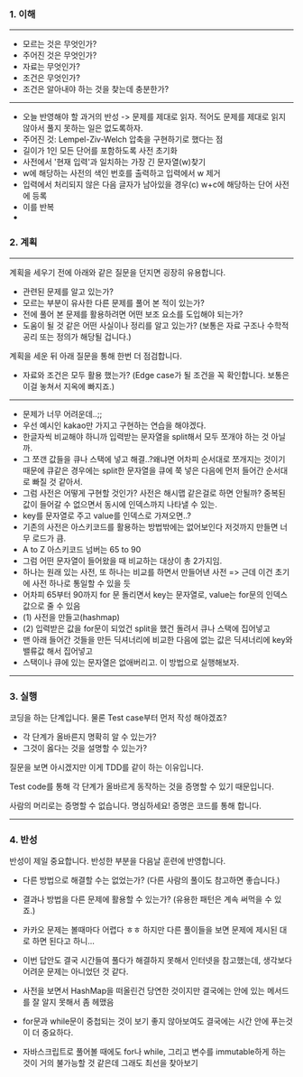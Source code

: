 ### 1. 이해

---
- 모르는 것은 무엇인가?
- 주어진 것은 무엇인가?
- 자료는 무엇인가?
- 조건은 무엇인가?
- 조건은 알아내야 하는 것을 찾는데 충분한가?
---
- 오늘 반영해야 할 과거의 반성 -> 문제를 제대로 읽자. 적어도 문제를 제대로 읽지 않아서 풀지 못하는 일은 없도록하자.
- 주어진 것: Lempel-Ziv-Welch 압축을 구현하기로 했다는 점
- 길이가 1인 모든 단어를 포함하도록 사전 초기화
- 사전에서 '현재 입력'과 일치하는 가장 긴 문자열(w)찾기
- w에 해당하는 사전의 색인 번호를 출력하고 입력에서 w 제거
- 입력에서 처리되지 않은 다음 글자가 남아있을 경우(c) w+c에 해당하는 단어 사전에 등록
- 이를 반복
- 

### 2. 계획

---
계획을 세우기 전에 아래와 같은 질문을 던지면 굉장히 유용합니다.

- 관련된 문제를 알고 있는가?
- 모르는 부분이 유사한 다른 문제를 풀어 본 적이 있는가?
- 전에 풀어 본 문제를 활용하려면 어떤 보조 요소를 도입해야 되는가?
- 도움이 될 것 같은 어떤 사실이나 정리를 알고 있는가? (보통은 자료 구조나 수학적 공리 또는 정의가 해당될 겁니다.)

계획을 세운 뒤 아래 질문을 통해 한번 더 점검합니다.

- 자료와 조건은 모두 활용 했는가? (Edge case가 될 조건을 꼭 확인합니다. 보통은 이걸 놓쳐서 지옥에 빠지죠.)

---

- 문제가 너무 어려운데..;;
- 우선 예시인 kakao만 가지고 구현하는 연습을 해야겠다.
- 한글자씩 비교해야 하니까 입력받는 문자열을 split해서 모두 쪼개야 하는 것 아닐까.
- 그 쪼갠 값들을 큐나 스택에 넣고 해결..?왜냐면 어차피 순서대로 쪼개지는 것이기 때문에 큐같은 경우에는 
split한 문자열을 큐에 쭉 넣은 다음에 먼저 들어간 순서대로 빠질 것 같아서.
- 그럼 사전은 어떻게 구현할 것인가? 사전은 해시맵 같은걸로 하면 안될까? 중복된 값이 들어갈 수 없으면서 동시에 인덱스까지 나타낼 수 있는.
- key를 문자열로 주고 value를 인덱스로 가져오면..?
- 기존의 사전은 아스키코드를 활용하는 방법밖에는 없어보인다 저것까지 만들면 너무 로드가 큼.
- A to Z 아스키코드 넘버는 65 to 90
- 그럼 어떤 문자열이 들어왔을 때 비교하는 대상이 총 2가지임.
- 하나는 원래 있는 사전, 또 하나는 비교를 하면서 만들어낸 사전 => 근데 이건 초기에 사전 하나로 통일할 수 있을 듯
- 어차피 65부터 90까지 for 문 돌리면서 key는 문자열로, value는 for문의 인덱스 값으로 줄 수 있음
- (1) 사전을 만들고(hashmap)
- (2) 입력받은 값을 for문이 되었건 split을 했건 돌려서 큐나 스택에 집어넣고
- 맨 아래 들어간 것들을 만든 딕셔너리에 비교한 다음에 없는 값은 딕셔너리에 key와 밸류값 해서 집어넣고
- 스택이나 큐에 있는 문자열은 없애버리고. 이 방법으로 실행해보자.

---

### 3. 실행

코딩을 하는 단계입니다. 물론 Test case부터 먼저 작성 해야겠죠?

- 각 단계가 올바른지 명확히 알 수 있는가?
- 그것이 옳다는 것을 설명할 수 있는가?

질문을 보면 아시겠지만 이게 TDD를 같이 하는 이유입니다.

Test code를 통해 각 단계가 올바르게 동작하는 것을 증명할 수 있기 때문입니다.

사람의 머리로는 증명할 수 없습니다. 명심하세요! 증명은 코드를 통해 합니다.

---

### 4. 반성

반성이 제일 중요합니다. 반성한 부분을 다음날 훈련에 반영합니다.

- 다른 방법으로 해결할 수는 없었는가? (다른 사람의 풀이도 참고하면 좋습니다.)
- 결과나 방법을 다른 문제에 활용할 수 있는가? (유용한 패턴은 계속 써먹을 수 있죠.)

- 카카오 문제는 볼때마다 어렵다 ㅎㅎ 하지만 다른 풀이들을 보면 문제에 제시된 대로 하면 된다고 하니...
- 이번 답안도 결국 시간들여 풀다가 해결하지 못해서 인터넷을 참고했는데, 생각보다 어려운 문제는 아니었던 것 같다.
- 사전을 보면서 HashMap을 떠올린건 당연한 것이지만 결국에는 안에 있는 메서드를 잘 알지 못해서 좀 헤맸음
- for문과 while문이 중첩되는 것이 보기 좋지 않아보여도 결국에는 시간 안에 푸는것이 더 중요하다.
- 자바스크립트로 풀어볼 때에도 for나 while, 그리고 변수를 immutable하게 하는 것이 거의 불가능할 것 같은데 그래도 최선을 찾아보기
